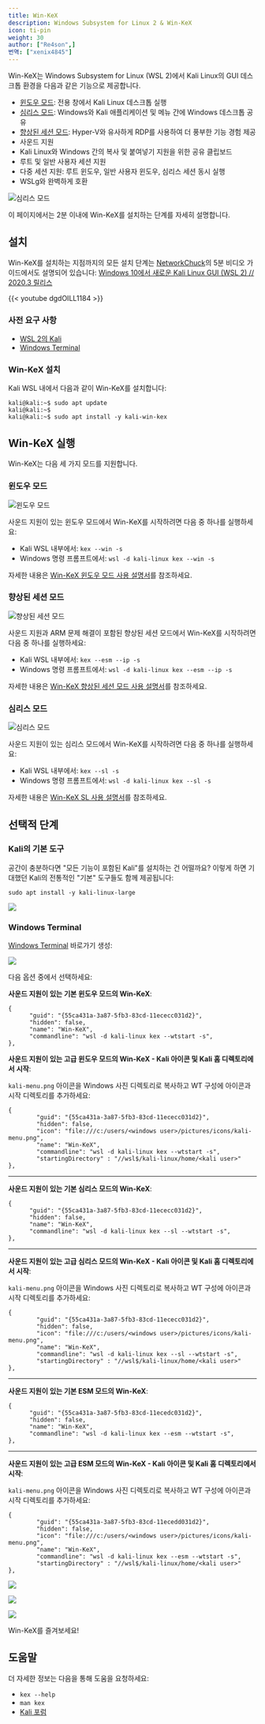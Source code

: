 ```yaml
---
title: Win-KeX
description: Windows Subsystem for Linux 2 & Win-KeX
icon: ti-pin
weight: 30
author: ["Re4son",]
번역: ["xenix4845"]
---
```


Win-KeX는 Windows Subsystem for Linux (WSL 2)에서 Kali Linux의 GUI 데스크톱 환경을 다음과 같은 기능으로 제공합니다.

- [윈도우 모드](/docs/wsl/win-kex-win/): 전용 창에서 Kali Linux 데스크톱 실행 <!-- VNC/tigervncserver -->
- [심리스 모드](/docs/wsl/win-kex-sl/): Windows와 Kali 애플리케이션 및 메뉴 간에 Windows 데스크톱 공유 <!-- VcXsrv/xfdesktop -->
- [향상된 세션 모드](/docs/wsl/win-kex-esm/): Hyper-V와 유사하게 RDP를 사용하여 더 풍부한 기능 경험 제공 <!-- RDP/xRDP -->
- 사운드 지원 <!-- pulse -->
- Kali Linux와 Windows 간의 복사 및 붙여넣기 지원을 위한 공유 클립보드
- 루트 및 일반 사용자 세션 지원
- 다중 세션 지원: 루트 윈도우, 일반 사용자 윈도우, 심리스 세션 동시 실행
- WSLg와 완벽하게 호환

![심리스 모드](win-kex-sl.png)

이 페이지에서는 2분 이내에 Win-KeX를 설치하는 단계를 자세히 설명합니다.

## 설치

Win-KeX를 설치하는 지점까지의 모든 설치 단계는 [NetworkChuck](https://twitter.com/NetWorkChuck)의 5분 비디오 가이드에서도 설명되어 있습니다: [Windows 10에서 새로운 Kali Linux GUI (WSL 2) // 2020.3 릴리스](https://www.youtube.com/watch?v=dgdOILL1184)

{{< youtube dgdOILL1184 >}}

### 사전 요구 사항

- [WSL 2의 Kali](/docs/wsl/wsl-preparations/)
- [Windows Terminal](https://www.microsoft.com/en-us/p/windows-terminal/9n0dx20hk701)

### Win-KeX 설치

Kali WSL 내에서 다음과 같이 Win-KeX를 설치합니다:

```console
kali@kali:~$ sudo apt update
kali@kali:~$
kali@kali:~$ sudo apt install -y kali-win-kex
```
<!--
> 23 upgraded, 1024 newly installed, 0 to remove and 28 not upgraded.
> Need to get 692 MB of archives.
> After this operation, 2,395 MB of additional disk space will be used.
-->

## Win-KeX 실행

Win-KeX는 다음 세 가지 모드를 지원합니다.

### 윈도우 모드

![윈도우 모드](win-kex-win.png)

사운드 지원이 있는 윈도우 모드에서 Win-KeX를 시작하려면 다음 중 하나를 실행하세요:

- Kali WSL 내부에서: `kex --win -s`
- Windows 명령 프롬프트에서: `wsl -d kali-linux kex --win -s`

자세한 내용은 [Win-KeX 윈도우 모드 사용 설명서](/docs/wsl/win-kex-win/)를 참조하세요.

### 향상된 세션 모드

![향상된 세션 모드](win-kex-esm.png)

사운드 지원과 ARM 문제 해결이 포함된 향상된 세션 모드에서 Win-KeX를 시작하려면 다음 중 하나를 실행하세요:

- Kali WSL 내부에서: `kex --esm --ip -s`
- Windows 명령 프롬프트에서: `wsl -d kali-linux kex --esm --ip -s`

자세한 내용은 [Win-KeX 향상된 세션 모드 사용 설명서](/docs/wsl/win-kex-esm/)를 참조하세요.

### 심리스 모드

![심리스 모드](win-kex-sl.png)

사운드 지원이 있는 심리스 모드에서 Win-KeX를 시작하려면 다음 중 하나를 실행하세요:

- Kali WSL 내부에서: `kex --sl -s`
- Windows 명령 프롬프트에서: `wsl -d kali-linux kex --sl -s`

자세한 내용은 [Win-KeX SL 사용 설명서](/docs/wsl/win-kex-sl/)를 참조하세요.

## 선택적 단계

### Kali의 기본 도구

공간이 충분하다면 "모든 기능이 포함된 Kali"를 설치하는 건 어떨까요? 이렇게 하면 기대했던 Kali의 전통적인 "기본" 도구들도 함께 제공됩니다:

```
sudo apt install -y kali-linux-large
```

![](win-kex-large.png)

### Windows Terminal

[Windows Terminal](https://www.microsoft.com/en-us/p/windows-terminal/9n0dx20hk701) 바로가기 생성:

![](win-kex-wt1.png)

다음 옵션 중에서 선택하세요:

**사운드 지원이 있는 기본 윈도우 모드의 Win-KeX**:

```plaintext
{
      "guid": "{55ca431a-3a87-5fb3-83cd-11ececc031d2}",
      "hidden": false,
      "name": "Win-KeX",
      "commandline": "wsl -d kali-linux kex --wtstart -s",
},
```

**사운드 지원이 있는 고급 윈도우 모드의 Win-KeX - Kali 아이콘 및 Kali 홈 디렉토리에서 시작**:

`kali-menu.png` 아이콘을 Windows 사진 디렉토리로 복사하고 WT 구성에 아이콘과 시작 디렉토리를 추가하세요:

```plaintext
{
        "guid": "{55ca431a-3a87-5fb3-83cd-11ececc031d2}",
        "hidden": false,
        "icon": "file:///c:/users/<windows user>/pictures/icons/kali-menu.png",
        "name": "Win-KeX",
        "commandline": "wsl -d kali-linux kex --wtstart -s",
        "startingDirectory" : "//wsl$/kali-linux/home/<kali user>"
},
```

- - -

**사운드 지원이 있는 기본 심리스 모드의 Win-KeX**:

```plaintext
{
      "guid": "{55ca431a-3a87-5fb3-83cd-11ececc031d2}",
      "hidden": false,
      "name": "Win-KeX",
      "commandline": "wsl -d kali-linux kex --sl --wtstart -s",
},
```

- - -

**사운드 지원이 있는 고급 심리스 모드의 Win-KeX - Kali 아이콘 및 Kali 홈 디렉토리에서 시작**:

`kali-menu.png` 아이콘을 Windows 사진 디렉토리로 복사하고 WT 구성에 아이콘과 시작 디렉토리를 추가하세요:

```plaintext
{
        "guid": "{55ca431a-3a87-5fb3-83cd-11ececc031d2}",
        "hidden": false,
        "icon": "file:///c:/users/<windows user>/pictures/icons/kali-menu.png",
        "name": "Win-KeX",
        "commandline": "wsl -d kali-linux kex --sl --wtstart -s",
        "startingDirectory" : "//wsl$/kali-linux/home/<kali user>"
},
```

- - -

**사운드 지원이 있는 기본 ESM 모드의 Win-KeX**:

```plaintext
{
      "guid": "{55ca431a-3a87-5fb3-83cd-11ecedc031d2}",
      "hidden": false,
      "name": "Win-KeX",
      "commandline": "wsl -d kali-linux kex --esm --wtstart -s",
},
```

- - -

**사운드 지원이 있는 고급 ESM 모드의 Win-KeX - Kali 아이콘 및 Kali 홈 디렉토리에서 시작**:

`kali-menu.png` 아이콘을 Windows 사진 디렉토리로 복사하고 WT 구성에 아이콘과 시작 디렉토리를 추가하세요:

```plaintext
{
        "guid": "{55ca431a-3a87-5fb3-83cd-11ecedd031d2}",
        "hidden": false,
        "icon": "file:///c:/users/<windows user>/pictures/icons/kali-menu.png",
        "name": "Win-KeX",
        "commandline": "wsl -d kali-linux kex --esm --wtstart -s",
        "startingDirectory" : "//wsl$/kali-linux/home/<kali user>"
},
```

![](win-kex-wt1.png)

![](win-kex-wt2.png)

![](win-kex-full.png)

Win-KeX를 즐겨보세요!

## 도움말

더 자세한 정보는 다음을 통해 도움을 요청하세요:

- `kex --help`
- `man kex`
- [Kali 포럼](https://forums.kali.org/)
